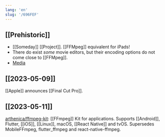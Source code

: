 ```yaml
---
lang: 'en'
slug: '/696FEF'
---
```


## [[Prehistoric]]

- [[Someday]] [[Project]]. [[FFMpeg]] equivalent for iPads!
- There do exist _some_ movie editors, but their encoding options do not come close to [[FFMpeg]].
- [Media](https://www.blackmagicdesign.com/media/release/20221020-02)

## [[2023-05-09]]

[[Apple]] announces [[Final Cut Pro]].

## [[2023-05-11]]

[arthenica/ffmpeg-kit](https://github.com/arthenica/ffmpeg-kit): [[FFmpeg]] Kit for applications. Supports [[Android]], Flutter, [[iOS]], [[Linux]], macOS, [[React Native]] and tvOS. Supersedes MobileFFmpeg, flutter_ffmpeg and react-native-ffmpeg.
